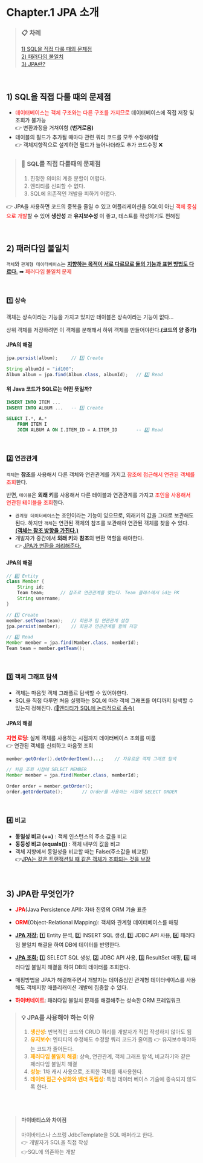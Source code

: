 # Chapter.1 JPA 소개 

> ### 📋 차례
> [1) SQL을 직접 다룰 때의 문제점](#1-sql을-직접-다룰-때의-문제점)<br>
> [2) 패러다임 불일치](#2-패러다임-불일치)<br>
> [3) JPA란?](#3-jpa란)<br>

<br>

## 1) SQL을 직접 다룰 때의 문제점

- <span style="color:red;">데이터베이스는 객체 구조와는 다른 구조를 가지므로</span> 데이터베이스에 직접 저장 및 조회가 불가능 <br>👉 변환과정을 거쳐야함 **(번거로움)**
- 테이블의 필드가 추가될 때마다 관련 쿼리 코드를 모두 수정해야함 <br>👉 객체지향적으로 설계하면 필드가 늘어나더라도 추가 코드수정 ❌

> ### 🚨 SQL를 직접 다룰때의 문제점
> 1) 진정한 의미의 계층 분할이 어렵다.
> 2) 엔티티를 신뢰할 수 없다.
> 3) SQL에 의존적인 개발을 피하기 어렵다.

👉 JPA을 사용하면 코드의 중복을 줄일 수 있고 어플리케이션을 SQL이 아닌 <span style="color:red;">객체 중심으로 개발</span>할 수 있어 **생산성** 과 **유지보수성** 이 좋고, 테스트를 작성하기도 편해짐

<br>

## 2) 패러다임 불일치

`객체`와 `관계형 데이터베이스`는 <ins>**지향하는 목적이 서로 다르므로 둘의 기능과 표현 방법도 다르다.**</ins>  ➡︎ <span style="color:#F05750;">**패러다임 불일치 문제**</span>

<br>

### 1️⃣ 상속 <br>
객체는 상속이라는 기능을 가지고 있지만 테이블은 상속이라는 기능이 없다...

상위 객체를 저장하려면 이 객체를 분해해서 하위 객체를 만들어야한다.**(코드의 양 증가)**

#### JPA의 해결

```java
jpa.persist(album);     // 1️⃣ Create

String albumId = "id100";
Album album = jpa.find(Album.class, albumId);   // 2️⃣ Read
```

#### 위 Java 코드가 SQL로는 어떤 뜻일까?
```sql
INSERT INTO ITEM ...
INSERT INTO ALBUM ...   -- 1️⃣ Create

SELECT I.*, A.*
    FROM ITEM I
    JOIN ALBUM A ON I.ITEM_ID = A.ITEM_ID       -- 2️⃣ Read
```

<br>

### 2️⃣ 연관관계 <br>
`객체`는 **참조**를 사용해서 다른 객체와 연관관계를 가지고 <span style="color:red;">참조에 접근해서 연관된 객체를 조회</span>한다.

반면, `테이블`은 **외래 키**를 사용해서 다른 테이블과 연관관계를 가지고 <span style="color:red;">조인을 사용해서 연관된 테이블을 조회</span>한다.

* `관계형 데이터베이스`는 조인이라는 기능이 있으므로, 외래키의 값을 그대로 보관해도 된다. 하지만 `객체`는 연관된 객체의 참조를 보관해야 연관된 객체를 찾을 수 있다.
<ins>**(객체는 참조 방향을 가진다.)**</ins>
* 개발자가 중간에서 **외래 키**와 **참조**의 변환 역할을 해야한다. <br> 👉 <ins>JPA가 변환을 처리해준다.</ins>

#### JPA의 해결

```java
// 0️⃣ Entity
class Member {
    String id;
    Team team;      // 참조로 연관관계를 맺는다. Team 클래스에서 id는 PK
    String username;
}

// 1️⃣ Create
member.setTeam(team);   // 회원과 팀 연관관계 설정
jpa.persist(member);    // 회원과 연관관계를 함께 저장

// 2️⃣ Read
Member member = jpa.find(Mamber.class, memberId);
Team team = member.getTeam();
```

<br>

### 3️⃣ 객체 그래프 탐색 <br>

* 객체는 마음껏 객체 그래플르 탐색할 수 있어야한다.
* SQL을 직접 다루면 처음 실행하는 SQL에 따라 객체 그래프를 어디까지 탐색할 수 있는지 정해진다. <ins>(🚨엔티티가 SQL에 논리적으로 종속)</ins>

#### JPA의 해결
<span style="color:red;">**지연 로딩**</span>: 실제 객체를 사용하는 시점까지 데이터베이스 조회를 미룸 <br> 👉 연관된 객체를 신뢰하고 마음껏 조회
```java
member.getOrder().detOrderItem()...;    // 자유로운 객체 그래프 탐색
```
```java
// 처음 조회 시점에 SELECT MEMBER
Member member = jpa.find(Member.class, memberId);

Order order = member.getOrder();
order.getOrderDate();       // Order를 사용하는 시점에 SELECT ORDER
```

<br>

### 4️⃣ 비교 <br>
* **동일성 비교 (==)** : 객체 인스턴스의 주소 값을 비교
* **동등성 비교 (equals())** : 객체 내부의 값을 비교
* 객체 지향에서 동일성을 비교할 때는 False(주소값을 비교함) <br> 👉<ins>JPA는 같은 트랜잭션일 때 같은 객체가 조회되는 것을 보장</ins>

<br>

## 3) JPA란 무엇인가?
* <span style="color:red;">**JPA**</span>(Java Persistence API): 자바 진영의 ORM 기술 표준
* <span style="color:red;">**ORM**</span>(Object-Relational Mapping): 객체와 관계형 데이터베이스를 매핑


* <ins>**JPA 저장:**</ins> 1️⃣ Entity 분석, 2️⃣ INSERT SQL 생성, 3️⃣ JDBC API 사용, 4️⃣ 패러다임 불일치 해결을 하여 DB에 데이터를 반영한다.
* <ins>**JPA 조회:**</ins> 1️⃣ SELECT SQL 생성, 2️⃣ JDBC API 사용, 3️⃣ ResultSet 매핑, 4️⃣ 패러다임 불일치 해결을 하여 DB의 데이터를 조회한다.
* 매핑방법을 JPA가 해결해주면서 개발자는 데이중심인 관계형 데이터베이스를 사용해도 객체지향 애플리캐이션 개발에 집중할 수 있다.
* <span style="color:red;">**하이버네이트**</span>: 패러다임 불일치 문제를 해결해주는 성숙한 ORM 프레임워크


> ### 💡 JPA를 사용해야 하는 이유
> 1) <span style="color:orange;">**생산성**</span>: 반복적인 코드와 CRUD 쿼리를 개발자가 직접 작성하지 않아도 됨
> 2) <span style="color:orange;">**유지보수**</span>: 엔티티의 수정해도 수정할 쿼리 코드가 줄어듬 👉 유지보수해야하는 코드가 줄어든다.
> 3) <span style="color:orange;">**패러다임 불일치 해결**</span>: 상속, 연관관계, 객체 그래프 탐색, 비교하기와 같은 패러다임 불일치 해결
> 4) <span style="color:orange;">**성능**</span>: 1차 캐시 사용으로, 조회한 객체를 재사용한다.
> 5) <span style="color:orange;">**데이터 접근 수상화와 벤더 독립성**</span>: 특정 데이터 베이스 기술에 종속되지 않도록 한다.

<br>
<br>

> #### 마이바티스와 차이점
> 마이바티스나 스프링 JdbcTemplate을 SQL 매퍼라고 한다. <br>👉 개발자가 SQL을 직접 작성 <br>👉SQL에 의존하는 개발